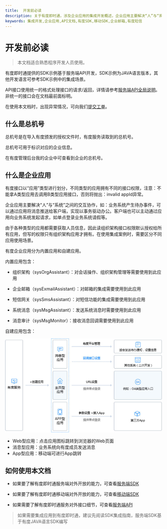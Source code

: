 ```yaml
---
title:  开发前必读
description: 关于有度即时通，涉及企业应用的集成开发概述，企业应用主要解决“人”与“系统”之间的交互协作。有度即时通提供的SDK示例基于服务端API开发，SDK示例为JAVA语言版本，其他开发语言可参考SDK示例中的集成场景。
keywords: 集成开发,企业应用,API文档,有度SDK,移动SDK,企业邮箱,有度短信
---
```


# 开发前必读

> 本文档适合熟悉程序开发人员使用。

有度即时通提供的SDK示例基于服务端API开发，SDK示例为JAVA语言版本，其他开发语言可参考SDK示例中的集成场景。

API接口使用统一的格式处理接口的请求/返回，详情请参考[服务端API全局说明](c01_00002.md)。非统一的接口会在文档最前面标明。

在使用本文档时，出现异常情况，可向我们[提交工单](https://youdu.kf5.com/)。

## 什么是总机号

总机号是在导入有度颁发的授权文件时，有度服务读取到的总机号。

总机号可用于标识对应的企业信息。

在有度管理后台我的企业中可查看到企业的总机号。

## 什么是企业应用

有度接口以“应用”类型进行划分，不同类型的应用拥有不同的接口权限，注意：不能拿A类型应用去调用B类型应用接口，否则将抛出：invalid appId异常。

企业应用主要解决“人”与“系统”之间的交互协作，如：业务系统产生待办事件，可以通过应用将消息推送给客户端，实现以事务驱动办公。客户端也可以主动通过应用向业务系统发起请求，如单点登录业务系统请假等。

由于各种类型的应用都需要获取人员信息，因此读组织架构接口权限默认授权给所有应用，但写的权限只有组织架构应用才拥有。在使用集成案例时，需要区分不同应用使用场景。

有度企业应用分为内置应用和自建应用。

内置应用包含：

- 组织架构（sysOrgAssistant）：对会话操作、组织架构管理等需要使用到此应用

- 企业邮箱（sysExmailAssistant）：对邮箱的集成需要使用到此应用

- 短信网关（sysSmsAssistant）：对短信功能的集成需要使用到此应用

- 系统消息（sysMsgAssistant）：发送系统消息时需要使用到此应用

- 消息审计（sysMsgMonitor）：接收消息回调需要使用到此应用

自建应用包含：

<div align=center><img src="res/c01_00001/p_flow2.jpg" alt="img" style="text-align:center;" /></div>

- Web型应用：点击应用图标跳转到浏览器的Web页面
- 消息型应用：业务系统向有度成员发送消息
- App型应用：移动端可进行App跳转

## 如何使用本文档
- 如果要了解有度即时通服务端对外开放的能力，可查看[服务端SDK](b01_00001.md)

- 如果要了解有度即时通移动端对外开放的能力，可查看[移动端SDK](d01_00001.md)

- 如果需要了解有度即时通服务对外接口细节，可查看[服务端API](c01_00001.md)

> 如果需要集成应用到有度即时通，建议先阅读SDK集成指南，服务端SDK基于有度JAVA语言SDK编写
